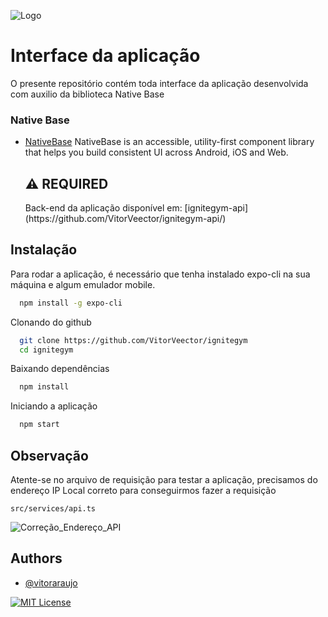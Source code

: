 ![Logo](https://i.imgur.com/bVNfB5p.png)

# Interface da aplicação

O presente repositório contém toda interface da aplicação desenvolvida com auxilio da biblioteca Native Base

### Native Base

- [NativeBase](https://nativebase.io/)
  <label>
  NativeBase is an accessible, utility-first component library that helps you build consistent UI across Android, iOS and Web.
  </label>

  <label>
    <h2>⚠️ REQUIRED</h2>
      Back-end da aplicação disponível em: [ignitegym-api](https://github.com/VitorVeector/ignitegym-api/)
    
  </label>
  

## Instalação

Para rodar a aplicação, é necessário que tenha instalado expo-cli na sua máquina e algum emulador mobile.

```bash
  npm install -g expo-cli
```

Clonando do github

```bash
  git clone https://github.com/VitorVeector/ignitegym
  cd ignitegym
```

Baixando dependências

```bash
  npm install
```

Iniciando a aplicação

```bash
  npm start
```

## Observação

Atente-se no arquivo de requisição para testar a aplicação, precisamos do endereço IP Local correto para conseguirmos fazer a requisição

`` src/services/api.ts `` 

![Correção_Endereço_API](https://i.imgur.com/Nc6jchJ.png)



## Authors

- [@vitoraraujo](https://www.github.com/vitorveector)

[![MIT License](https://img.shields.io/badge/License-MIT-green.svg)](https://choosealicense.com/licenses/mit/)
